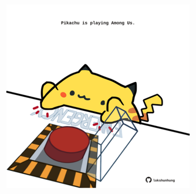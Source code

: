 <!-- built at 24/02/2025, 06:00:53 UTC -->
<p align="center">
  <img width="500" height="500" src="./ReadmeImage.svg">
</p>
